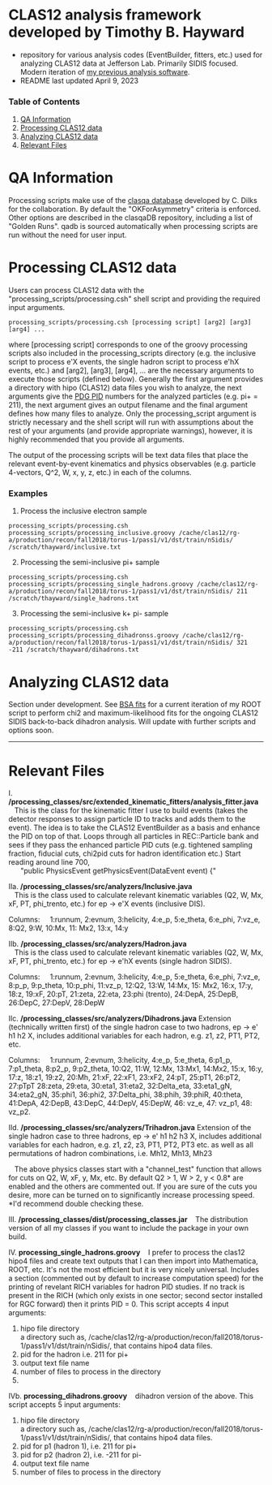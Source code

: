 # CLAS12 analysis framework developed by Timothy B. Hayward
* repository for various analysis codes (EventBuilder, fitters, etc.) used for analyzing CLAS12 data at Jefferson Lab. Primarily SIDIS focused. Modern iteration of [my previous analysis software](https://github.com/tbhayward/clas_analysis_code).
* README last updated April 9, 2023

### Table of Contents
1. [QA Information](#info)
2. [Processing CLAS12 data](#processing)
3. [Analyzing CLAS12 data](#analyzing)
4. [Relevant Files](#files)

<a name="info"></a>
# QA Information
Processing scripts make use of the [clasqa database](https://github.com/JeffersonLab/clasqaDB) developed by C. Dilks for the collaboration. By default the "OKForAsymmetry" criteria is enforced. Other options are described in the clasqaDB repository, including a list of "Golden Runs". qadb is sourced automatically when processing scripts are run without the need for user input.

<a name="processing"></a>
# Processing CLAS12 data
Users can process CLAS12 data with the "processing_scripts/processing.csh" shell script and providing the required input arguments. 

```processing_scripts/processing.csh [processing script] [arg2] [arg3] [arg4] ...```

where [processing script] corresponds to one of the groovy processing scripts also included in the processing_scripts directory (e.g. the inclusive script to process e'X events, the single hadron script to process e'hX events, etc.) and [arg2], [arg3], [arg4], ... are the necessary arguments to execute those scripts (defined below). Generally the first argument provides a directory with hipo (CLAS12) data files you wish to analyze, the next arguments give the [PDG PID](https://pdg.lbl.gov/2007/reviews/montecarlorpp.pdf) numbers for the analyzed particles (e.g. pi+ = 211), the next argument gives an output filename and the final argument defines how many files to analyze. Only the processing_script argument is strictly necessary and the shell script will run with assumptions about the rest of your arguments (and provide appropriate warnings), however, it is highly recommended that you provide all arguments. 

The output of the processing scripts will be text data files that place the relevant event-by-event kinematics and physics observables (e.g. particle 4-vectors, Q^2, W, x, y, z, etc.) in each of the columns.  

### Examples
1. Process the inclusive electron sample 

```processing_scripts/processing.csh processing_scripts/processing_inclusive.groovy /cache/clas12/rg-a/production/recon/fall2018/torus-1/pass1/v1/dst/train/nSidis/ /scratch/thayward/inclusive.txt```

2. Processing the semi-inclusive pi+ sample 

```processing_scripts/processing.csh processing_scripts/processing_single_hadrons.groovy /cache/clas12/rg-a/production/recon/fall2018/torus-1/pass1/v1/dst/train/nSidis/ 211 /scratch/thayward/single_hadrons.txt```

3. Processing the semi-inclusive k+ pi- sample 

```processing_scripts/processing.csh processing_scripts/processing_dihadronss.groovy /cache/clas12/rg-a/production/recon/fall2018/torus-1/pass1/v1/dst/train/nSidis/ 321 -211 /scratch/thayward/dihadrons.txt```

<a name="analyzing"></a>
# Analyzing CLAS12 data

Section under development. See [BSA fits](https://github.com/tbhayward/clas12_analysis_software/blob/main/analysis_scripts/BSA_fits.C) for a current iteration of my ROOT script to perform chi2 and maximum-likelihood fits for the ongoing CLAS12 SIDIS back-to-back dihadron analysis. Will update with further scripts and options soon.

--------

<a name="files"></a>
# Relevant Files
I. **/processing_classes/src/extended_kinematic_fitters/analysis_fitter.java**  
&nbsp;&nbsp;&nbsp;This is the class for the kinematic fitter I use to build events (takes the detector responses to assign particle ID to tracks and adds them to the event). The idea is to take the CLAS12 EventBuilder as a basis and enhance the PID on top of that. Loops through all particles in REC::Particle bank and sees if they pass the enhanced particle PID cuts (e.g. tightened sampling fraction, fiducial cuts, chi2pid cuts for hadron identification etc.) Start reading around line 700,  
&nbsp;&nbsp;&nbsp;&nbsp;&nbsp;&nbsp;"public PhysicsEvent getPhysicsEvent(DataEvent event) {"

IIa. **/processing_classes/src/analyzers/Inclusive.java**  
&nbsp;&nbsp;&nbsp;This is the class used to calculate relevant kinematic variables (Q2, W, Mx, xF, PT, phi_trento, etc.)  for ep -> e'X events (inclusive DIS). 
  
Columns: &nbsp;&nbsp;&nbsp; 1:runnum, 2:evnum, 3:helicity, 4:e_p, 5:e_theta, 6:e_phi, 7:vz_e, 8:Q2, 9:W, 10:Mx, 11: Mx2, 13:x, 14:y
  
IIb. **/processing_classes/src/analyzers/Hadron.java**  
&nbsp;&nbsp;&nbsp;This is the class used to calculate relevant kinematic variables (Q2, W, Mx, xF, PT, phi_trento, etc.)  for ep -> e'hX events (single hadron SIDIS). 

Columns: &nbsp;&nbsp;&nbsp; 1:runnum, 2:evnum, 3:helicity, 4:e_p, 5:e_theta, 6:e_phi, 7:vz_e, 8:p_p, 9:p_theta, 10:p_phi, 11:vz_p, 12:Q2, 13:W, 14:Mx, 15: Mx2, 16:x, 17:y, 18:z, 19:xF, 20:pT, 21:zeta, 22:eta, 23:phi (trento), 24:DepA, 25:DepB, 26:DepC, 27:DepV, 28:DepW

IIc. **/processing_classes/src/analyzers/Dihadrons.java**
  Extension (technically written first) of the single hadron case to two hadrons, ep -> e' h1 h2 X, includes additional variables for each hadron, e.g. z1, z2, PT1, PT2, etc.
  
Columns: &nbsp;&nbsp;&nbsp; 1:runnum, 2:evnum, 3:helicity, 4:e_p, 5:e_theta, 6:p1_p, 7:p1_theta, 8:p2_p, 9:p2_theta, 10:Q2, 11:W, 12:Mx, 13:Mx1, 14:Mx2, 15:x, 16:y, 17:z, 18:z1, 19:z2, 20:Mh, 21:xF, 22:xF1, 23:xF2, 24:pT, 25:pT1, 26:pT2, 27:pTpT 28:zeta, 29:eta, 30:eta1, 31:eta2, 32:Delta_eta, 33:eta1_gN, 34:eta2_gN, 35:phi1, 36:phi2, 37:Delta_phi, 38:phih, 39:phiR, 40:theta, 41:DepA, 42:DepB, 43:DepC, 44:DepV, 45:DepW, 46: vz_e, 47: vz_p1, 48: vz_p2.
  
IId. **/processing_classes/src/analyzers/Trihadron.java**
  Extension of the single hadron case to three hadrons, ep -> e' h1 h2 h3 X, includes additional variables for each hadron, e.g. z1, z2, z3, PT1, PT2, PT3 etc. as well as all permutations of hadron combinations, i.e. Mh12, Mh13, Mh23

&nbsp;&nbsp;&nbsp;The above physics classes start with a "channel_test" function that allows for cuts on Q2, W, xF, y, Mx, etc. By default Q2 > 1, W > 2, y < 0.8* are enabled and the others are commented out. If you are sure of the cuts you desire, more can be turned on to significantly increase processing speed. *I'd recommend double checking these.

III. **/processing_classes/dist/processing_classes.jar**
&nbsp;&nbsp;&nbsp;The distribution version of all my classes if you want to include the package in your own build.

IV. **processing_single_hadrons.groovy**
&nbsp;&nbsp;&nbsp;I prefer to process the clas12 hipo4 files and create text outputs that I can then import into Mathematica, ROOT, etc. It's not the most efficient but it is very nicely universal. Includes a section (commented out by default to increase computation speed) for the printing of revelant RICH variables for hadron PID studies. If no track is present in the RICH (which only exists in one sector; second sector installed for RGC forward) then it prints PID = 0. This script accepts 4 input arguments:  
  1. hipo file directory  
  a directory such as, /cache/clas12/rg-a/production/recon/fall2018/torus-1/pass1/v1/dst/train/nSidis/, that contains hipo4 data files.  
  2. pid for the hadron i.e. 211 for pi+  
  3. output text file name  
  4. number of files to process in the directory
  5. 
IVb. **processing_dihadrons.groovy**
&nbsp;&nbsp;&nbsp;dihadron version of the above. This script accepts 5 input arguments:  
  1. hipo file directory  
  a directory such as, /cache/clas12/rg-a/production/recon/fall2018/torus-1/pass1/v1/dst/train/nSidis/, that contains hipo4 data files.  
  2. pid for p1 (hadron 1), i.e. 211 for pi+  
  3. pid for p2 (hadron 2), i.e. -211 for pi-
  4. output text file name  
  5. number of files to process in the directory
